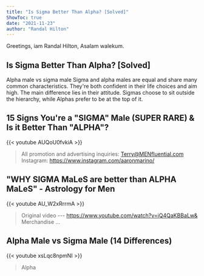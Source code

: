 ```yaml
---
title: "Is Sigma Better Than Alpha? [Solved]"
ShowToc: true 
date: "2021-11-23"
author: "Randal Hilton" 
---
```


Greetings, iam Randal Hilton, Asalam walekum.
## Is Sigma Better Than Alpha? [Solved]
 Alpha male vs sigma male Sigma and alpha males are equal and share many common characteristics. They're both confident in their life choices and aim high. The main difference lies in their attitude. Sigmas choose to sit outside the hierarchy, while Alphas prefer to be at the top of it.

## 15 Signs You're a "SIGMA" Male (SUPER RARE) & Is it Better Than "ALPHA"?
{{< youtube AUQoU0fvkiA >}}
>All promotion and advertising inquiries: Terry@MENfluential.com Instagram: https://www.instagram.com/aaronmarino/ 

## "WHY SIGMA MaLeS are better than ALPHA MaLeS" - Astrology for Men
{{< youtube AU_W2xRrrmA >}}
>Original video --- https://www.youtube.com/watch?v=iQ4QaKBBaLw& Merchandise ...

## Alpha Male vs Sigma Male (14 Differences)
{{< youtube xsLqc8npmNI >}}
>Alpha

